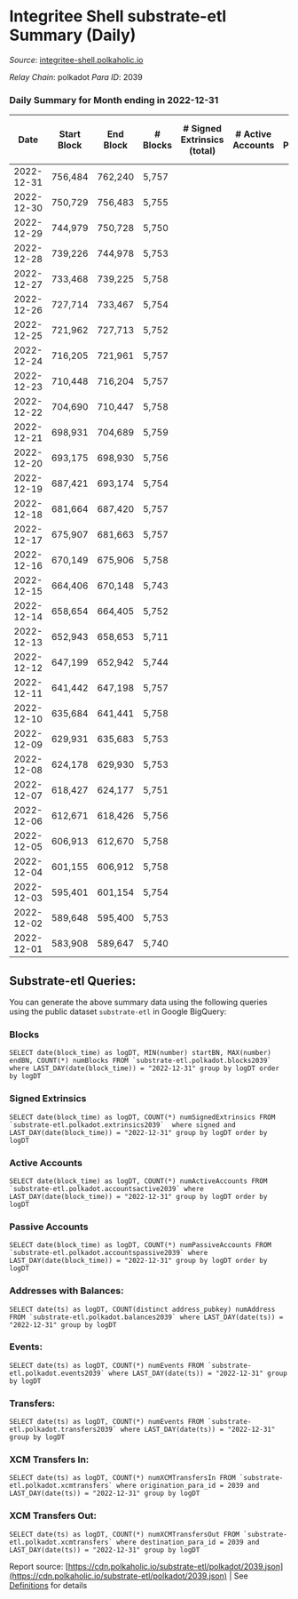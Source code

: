 # Integritee Shell substrate-etl Summary (Daily)

_Source_: [integritee-shell.polkaholic.io](https://integritee-shell.polkaholic.io)

*Relay Chain*: polkadot
*Para ID*: 2039



### Daily Summary for Month ending in 2022-12-31


| Date | Start Block | End Block | # Blocks | # Signed Extrinsics (total) | # Active Accounts | # Passive | # New | # Addresses with Balances | # Events | # Transfers | # XCM Transfers In | # XCM Transfers Out | Issues | 
| ---- | ----------- | --------- | -------- | --------------------------- | ----------------- | --------- | ----- | ------------------------- | -------- | ----------- | ------------------ | ------------------- | ------ |
| 2022-12-31 | 756,484 | 762,240 | 5,757 |  |  |  |  | 1 | 11,514 |   |   |   |  |
| 2022-12-30 | 750,729 | 756,483 | 5,755 |  |  |  |  | 1 | 11,510 |   |   |   |  |
| 2022-12-29 | 744,979 | 750,728 | 5,750 |  |  |  |  | 1 | 11,500 |   |   |   |  |
| 2022-12-28 | 739,226 | 744,978 | 5,753 |  |  |  |  |  | 11,506 |   |   |   |  |
| 2022-12-27 | 733,468 | 739,225 | 5,758 |  |  |  |  | 1 | 11,516 |   |   |   |  |
| 2022-12-26 | 727,714 | 733,467 | 5,754 |  |  |  |  | 1 | 11,508 |   |   |   |  |
| 2022-12-25 | 721,962 | 727,713 | 5,752 |  |  |  |  | 1 | 11,504 |   |   |   |  |
| 2022-12-24 | 716,205 | 721,961 | 5,757 |  |  |  |  | 1 | 11,514 |   |   |   |  |
| 2022-12-23 | 710,448 | 716,204 | 5,757 |  |  |  |  | 1 | 11,514 |   |   |   |  |
| 2022-12-22 | 704,690 | 710,447 | 5,758 |  |  |  |  | 1 | 11,516 |   |   |   |  |
| 2022-12-21 | 698,931 | 704,689 | 5,759 |  |  |  |  | 1 | 11,518 |   |   |   |  |
| 2022-12-20 | 693,175 | 698,930 | 5,756 |  |  |  |  | 1 | 11,512 |   |   |   |  |
| 2022-12-19 | 687,421 | 693,174 | 5,754 |  |  |  |  | 1 | 11,508 |   |   |   |  |
| 2022-12-18 | 681,664 | 687,420 | 5,757 |  |  |  |  | 1 | 11,514 |   |   |   |  |
| 2022-12-17 | 675,907 | 681,663 | 5,757 |  |  |  |  | 1 | 11,514 |   |   |   |  |
| 2022-12-16 | 670,149 | 675,906 | 5,758 |  |  |  |  | 1 | 11,516 |   |   |   |  |
| 2022-12-15 | 664,406 | 670,148 | 5,743 |  |  |  |  | 1 | 11,486 |   |   |   |  |
| 2022-12-14 | 658,654 | 664,405 | 5,752 |  |  |  |  | 1 | 11,504 |   |   |   |  |
| 2022-12-13 | 652,943 | 658,653 | 5,711 |  |  |  |  | 1 | 11,422 |   |   |   |  |
| 2022-12-12 | 647,199 | 652,942 | 5,744 |  |  |  |  | 1 | 11,488 |   |   |   |  |
| 2022-12-11 | 641,442 | 647,198 | 5,757 |  |  |  |  | 1 | 11,514 |   |   |   |  |
| 2022-12-10 | 635,684 | 641,441 | 5,758 |  |  |  |  | 1 | 11,516 |   |   |   |  |
| 2022-12-09 | 629,931 | 635,683 | 5,753 |  |  |  |  | 1 | 11,506 |   |   |   |  |
| 2022-12-08 | 624,178 | 629,930 | 5,753 |  |  |  |  | 1 | 11,506 |   |   |   |  |
| 2022-12-07 | 618,427 | 624,177 | 5,751 |  |  |  |  | 1 | 11,502 |   |   |   |  |
| 2022-12-06 | 612,671 | 618,426 | 5,756 |  |  |  |  | 1 | 11,512 |   |   |   |  |
| 2022-12-05 | 606,913 | 612,670 | 5,758 |  |  |  |  | 1 | 11,516 |   |   |   |  |
| 2022-12-04 | 601,155 | 606,912 | 5,758 |  |  |  |  | 1 | 11,516 |   |   |   |  |
| 2022-12-03 | 595,401 | 601,154 | 5,754 |  |  |  |  | 1 | 11,508 |   |   |   |  |
| 2022-12-02 | 589,648 | 595,400 | 5,753 |  |  |  |  | 1 | 11,506 |   |   |   |  |
| 2022-12-01 | 583,908 | 589,647 | 5,740 |  |  |  |  | 1 | 11,480 |   |   |   |  |

## Substrate-etl Queries:
You can generate the above summary data using the following queries using the public dataset `substrate-etl` in Google BigQuery:


### Blocks
```
SELECT date(block_time) as logDT, MIN(number) startBN, MAX(number) endBN, COUNT(*) numBlocks FROM `substrate-etl.polkadot.blocks2039`  where LAST_DAY(date(block_time)) = "2022-12-31" group by logDT order by logDT
```


### Signed Extrinsics
```
SELECT date(block_time) as logDT, COUNT(*) numSignedExtrinsics FROM `substrate-etl.polkadot.extrinsics2039`  where signed and LAST_DAY(date(block_time)) = "2022-12-31" group by logDT order by logDT
```


### Active Accounts
```
SELECT date(block_time) as logDT, COUNT(*) numActiveAccounts FROM `substrate-etl.polkadot.accountsactive2039` where LAST_DAY(date(block_time)) = "2022-12-31" group by logDT order by logDT
```


### Passive Accounts
```
SELECT date(block_time) as logDT, COUNT(*) numPassiveAccounts FROM `substrate-etl.polkadot.accountspassive2039` where LAST_DAY(date(block_time)) = "2022-12-31" group by logDT order by logDT
```


### Addresses with Balances:
```
SELECT date(ts) as logDT, COUNT(distinct address_pubkey) numAddress FROM `substrate-etl.polkadot.balances2039` where LAST_DAY(date(ts)) = "2022-12-31" group by logDT
```


### Events:
```
SELECT date(ts) as logDT, COUNT(*) numEvents FROM `substrate-etl.polkadot.events2039` where LAST_DAY(date(ts)) = "2022-12-31" group by logDT
```


### Transfers:
```
SELECT date(ts) as logDT, COUNT(*) numEvents FROM `substrate-etl.polkadot.transfers2039` where LAST_DAY(date(ts)) = "2022-12-31" group by logDT
```


### XCM Transfers In:
```
SELECT date(ts) as logDT, COUNT(*) numXCMTransfersIn FROM `substrate-etl.polkadot.xcmtransfers` where origination_para_id = 2039 and LAST_DAY(date(ts)) = "2022-12-31" group by logDT
```


### XCM Transfers Out:
```
SELECT date(ts) as logDT, COUNT(*) numXCMTransfersOut FROM `substrate-etl.polkadot.xcmtransfers` where destination_para_id = 2039 and LAST_DAY(date(ts)) = "2022-12-31" group by logDT
```



Report source: [https://cdn.polkaholic.io/substrate-etl/polkadot/2039.json](https://cdn.polkaholic.io/substrate-etl/polkadot/2039.json) | See [Definitions](/DEFINITIONS.md) for details
